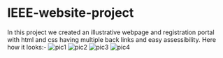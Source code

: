 # IEEE-website-project
In this project we created an illustrative webpage and registration portal with html and css having multiple back links and easy assessibility.
Here how it looks:-
![pic1](https://user-images.githubusercontent.com/94887725/183976397-7d06d7b7-e90b-4518-9069-a759c8978efe.jpg)
![pic2](https://user-images.githubusercontent.com/94887725/183976407-12a26ea0-de0c-43dc-af4d-79b982581884.jpg)
![pic3](https://user-images.githubusercontent.com/94887725/183976432-b73b5db0-d27b-4c65-b045-bd797fd8947d.jpg)
![pic4](https://user-images.githubusercontent.com/94887725/183976445-2e257c1f-adf5-4430-93c4-38fd20d74d4c.jpg)
